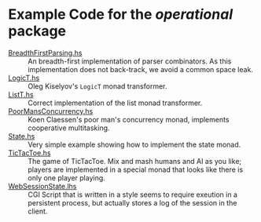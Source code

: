 Example Code for the *operational* package
==========================================

<dl>
<dt><a href="BreadthFirstParsing.hs">BreadthFirstParsing.hs</a>
    <dd>An breadth-first implementation of parser combinators.
    As this implementation does not back-track, we avoid a common space leak.
<dt><a href="LogicT.hs">LogicT.hs</a>
    <dd>Oleg Kiselyov's <code>LogicT</code> monad transformer.
<dt><a href="ListT.hs">ListT.hs</a>
    <dd>Correct implementation of the list monad transformer.
<dt><a href="PoorMansConcurrency.hs">PoorMansConcurrency.hs</a>
    <dd>Koen Claessen's poor man's concurrency monad, implements cooperative multitasking.
<dt><a href="State.hs">State.hs</a>
    <dd>Very simple example showing how to implement the state monad.
<dt><a href="TicTacToe.hs">TicTacToe.hs</a>
    <dd>The game of TicTacToe. Mix and mash humans and AI as you like; players are implemented in a special monad that looks like there is only one player playing.
<dt><a href="WebSessionState.lhs">WebSessionState.lhs</a>
    <dd>CGI Script that is written in a style seems to require exeution in a persistent process, but actually stores a log of the session in the client.
</dl>
